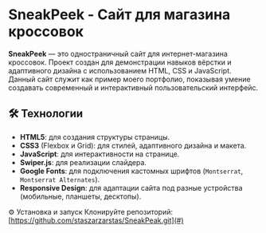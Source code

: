 # SneakPeek - Сайт для магазина кроссовок

**SneakPeek** — это одностраничный сайт для интернет-магазина кроссовок. Проект создан для демонстрации навыков вёрстки и адаптивного дизайна с использованием HTML, CSS и JavaScript. Данный сайт служит как пример моего портфолио, показывая умение создавать современный и интерактивный пользовательский интерфейс.

## 🛠 Технологии

- **HTML5**: для создания структуры страницы.
- **CSS3** (Flexbox и Grid): для стилей, адаптивного дизайна и макета.
- **JavaScript**: для интерактивности на странице.
- **Swiper.js**: для реализации слайдера.
- **Google Fonts**: для подключения кастомных шрифтов (`Montserrat`, `Montserrat Alternates`).
- **Responsive Design**: для адаптации сайта под разные устройства (мобильные, планшеты, десктопы).

⚙️ Установка и запуск
Клонируйте репозиторий: [https://github.com/staszarzarstas/SneakPeak.git](#)  

